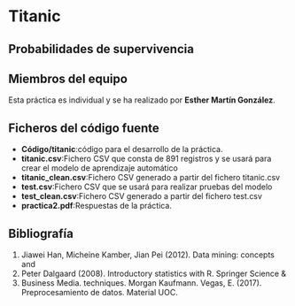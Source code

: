 # Titanic

## Probabilidades de supervivencia 

## Miembros del equipo

Esta práctica es individual y se ha realizado por **Esther Martín González**.
## Ficheros del código fuente

* **Código/titanic**:código para el desarrollo de la práctica.
* **titanic.csv**:Fichero CSV que consta de 891 registros y se usará para crear el modelo de aprendizaje automático
* **titanic_clean.csv**:Fichero CSV generado a partir del fichero titanic.csv
* **test.csv**:Fichero CSV que se usará para realizar pruebas del modelo
* **test_clean.csv**:Fichero CSV generado a partir del fichero test.csv
* **practica2.pdf**:Respuestas de la práctica.

## Bibliografía

1. 	Jiawei Han, Micheine Kamber, Jian Pei (2012). Data mining: concepts and
2.	Peter Dalgaard (2008). Introductory statistics with R. Springer Science &
3.	Business Media. techniques. Morgan Kaufmann. Vegas, E. (2017). Preprocesamiento de datos. Material UOC.

